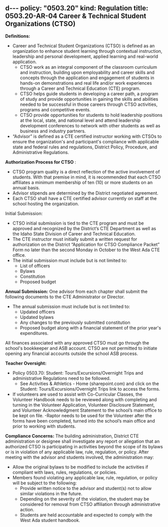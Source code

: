 d---
policy: "0503.20"
kind: Regulation
title: 0503.20-AR-04 Career & Technical Student Organizations (CTSO)
---

**Definitions:**


- Career and Technical Student Organizations (CTSO) is defined as an organization to enhance student learning through contextual instruction, leadership and personal development, applied learning and real-world application.
    - CTSO work as an integral component of the classroom curriculum and instruction, building upon employability and career skills and concepts through the application and engagement of students in hands-on demonstrations and real life and/or work experiences through a Career and Technical Education (CTE) program.
    - CTSO helps guide students in developing a career path, a program of study and provide opportunities in gaining the skills and abilities needed to be successful in those careers through CTSO activities, programs and competitive events.
    - CTSO provide opportunities for students to hold leadership positions at the local, state, and national level and attend leadership development conferences to network with other students as well as business and industry partners.
- “Advisor” is defined as a CTE certified instructor working with CTSOs to ensure the organization's and participant's compliance with applicable state and federal rules and regulations, District Policy, Procedure, and Administrative Regulations.

**Authorization Process for CTSO** :


- CTSO program quality is a direct reflection of the active involvement of students. With that premise in mind, it is recommended that each CTSO affiliates a minimum membership of ten (10) or more students on an annual basis.
- Advisor stipends are determined by the District negotiated agreement.
- Each CTSO shall have a CTE certified advisor currently on staff at the school hosting the organization.

Initial Submission:

- CTSO initial submission is tied to the CTE program and must be approved and recognized by the District’s CTE Department as well as the Idaho State Division of Career and Technical Education.
- The CTE instructor must initially submit a written request for authorization on the District “Application for CTSO Compliance Packet” Form no later than the second Monday in October to the West Ada CTE office.
- The initial submission must include but is not limited to:
    - List of officers
    - Bylaws
    - Constitution
    - Proposed budget

**Annual Submission:**
One advisor from each chapter shall submit the following documents to the CTE Administrator or Director.
- The annual submission must include but is not limited to:
    - Updated officers
    - Updated bylaws
    - Any changes to the previously submitted constitution
    - Proposed budget along with a financial statement of the prior year's expenditures.

All finances associated with any approved CTSO must go through the school's bookkeeper and ASB account. CTSO are not permitted to initiate opening any financial accounts outside the school ASB process.

**Teacher Oversight:**

- Policy 0503.70: Student: Tours/Excursions/Overnight Trips and administrative Regulations need to be followed.
    - See Activities & Athletics - Home (sharepoint.com) and click on the Student: Tours/Excursions/Overnight Trips link to access the forms.
- If volunteers are used to assist with Co-Curricular Classes, the Volunteer Handbook needs to be reviewed along with completing and turning in the Volunteer Application, Volunteer Disclosure Statement, and Volunteer Acknowledgment Statement to the school’s main office to be kept on file.
    -Raptor needs to be used for the Volunteer after the forms have been completed, turned into the school’s main office and prior to working with students.

**Compliance Concerns:**
The building administration, District CTE administration or designee shall investigate any report or allegation that an authorized CTSO is participating in activities beyond the scope of its bylaws or is in violation of any applicable law, rule, regulation, or policy. After meeting with the advisor and students involved, the administration may:

- Allow the original bylaws to be modified to include the activities if compliant with laws, rules, regulations, or policies.
- Members found violating any applicable law, rule, regulation, or policy will be subject to the following:
    - Provide written notice to the advisor and student(s) not to allow similar violations in the future.
    - Depending on the severity of the violation, the student may be considered for removal from CTSO affiliation through administrative action.
    - Students are held accountable and expected to comply with the West Ada student handbook.

